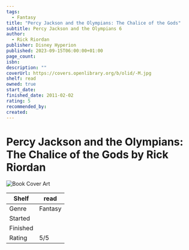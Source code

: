 ```yaml
---
tags:
  - Fantasy
title: "Percy Jackson and the Olympians: The Chalice of the Gods"
subtitle: Percy Jackson and the Olympians 6
author:
  - Rick Riordan
publisher: Disney Hyperion
published: 2023-09-15T06:00:00+01:00
page_count: 
isbn: 
description: ""
coverUrl: https://covers.openlibrary.org/b/olid/-M.jpg
shelf: read
owned: true
start_date: 
finished_date: 2011-02-02
rating: 5
recommended_by: 
created: 
---
```


# Percy Jackson and the Olympians: The Chalice of the Gods by Rick Riordan

![Book Cover Art](https://covers.openlibrary.org/b/olid/-M.jpg)

| Shelf | read |
| --- | --- |
| Genre | Fantasy |
| Started |  |
| Finished |  |
| Rating | 5/5 |

